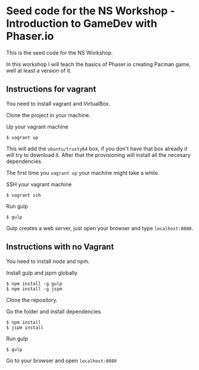 # Seed code for the NS Workshop - Introduction to GameDev with Phaser.io

This is the seed code for the NS Workshop.

In this workshop I will teach the basics of Phaser.io creating Pacman game, well at least a version of it.

## Instructions for vagrant

You need to install vagrant and VirtualBox.

Clone the project in your machine.

Up your vagrant machine

```
$ vagrant up
```

This will add the `ubuntu/trusty64` box, if you don't have that box already it will try to download it. After that the provisioning will install all the necesary dependencies.

The first time you `vagrant up` your machine might take a while.

SSH your vagrant machine

```
$ vagrant ssh
```

Run gulp

```
$ gulp
```

Gulp creates a web server, just open your browser and type `localhost:8080`.

## Instructions with no Vagrant

You need to install node and npm.

Install gulp and jspm globally

```
$ npm install -g gulp
$ npm install -g jspm
```

Clone the repository.

Go the folder and install dependencies

```
$ npm install
$ jspm install
```

Run gulp

```
$ gulp
```

Go to your browser and open `localhost:8080`
